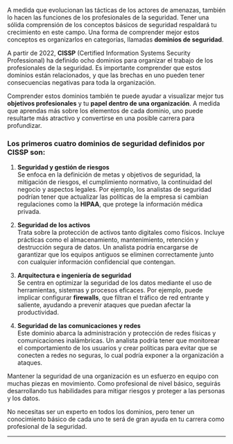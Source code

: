 
A medida que evolucionan las tácticas de los actores de amenazas, también lo hacen las funciones de los profesionales de la seguridad. Tener una sólida comprensión de los conceptos básicos de seguridad respaldará tu crecimiento en este campo. Una forma de comprender mejor estos conceptos es organizarlos en categorías, llamadas **dominios de seguridad**.

A partir de 2022, **CISSP** (Certified Information Systems Security Professional) ha definido ocho dominios para organizar el trabajo de los profesionales de la seguridad. Es importante comprender que estos dominios están relacionados, y que las brechas en uno pueden tener consecuencias negativas para toda la organización.

Comprender estos dominios también te puede ayudar a visualizar mejor tus **objetivos profesionales** y tu **papel dentro de una organización**. A medida que aprendas más sobre los elementos de cada dominio, uno puede resultarte más atractivo y convertirse en una posible carrera para profundizar.

### Los primeros cuatro dominios de seguridad definidos por CISSP son:

1. **Seguridad y gestión de riesgos**  
    Se enfoca en la definición de metas y objetivos de seguridad, la mitigación de riesgos, el cumplimiento normativo, la continuidad del negocio y aspectos legales. Por ejemplo, los analistas de seguridad podrían tener que actualizar las políticas de la empresa si cambian regulaciones como la **HIPAA**, que protege la información médica privada.
    
2. **Seguridad de los activos**  
    Trata sobre la protección de activos tanto digitales como físicos. Incluye prácticas como el almacenamiento, mantenimiento, retención y destrucción segura de datos. Un analista podría encargarse de garantizar que los equipos antiguos se eliminen correctamente junto con cualquier información confidencial que contengan.
    
3. **Arquitectura e ingeniería de seguridad**  
    Se centra en optimizar la seguridad de los datos mediante el uso de herramientas, sistemas y procesos eficaces. Por ejemplo, puede implicar configurar **firewalls**, que filtran el tráfico de red entrante y saliente, ayudando a prevenir ataques que puedan afectar la productividad.
    
4. **Seguridad de las comunicaciones y redes**  
    Este dominio abarca la administración y protección de redes físicas y comunicaciones inalámbricas. Un analista podría tener que monitorear el comportamiento de los usuarios y crear políticas para evitar que se conecten a redes no seguras, lo cual podría exponer a la organización a ataques.
    

Mantener la seguridad de una organización es un esfuerzo en equipo con muchas piezas en movimiento. Como profesional de nivel básico, seguirás desarrollando tus habilidades para mitigar riesgos y proteger a las personas y los datos.

No necesitas ser un experto en todos los dominios, pero tener un conocimiento básico de cada uno te será de gran ayuda en tu carrera como profesional de la seguridad.

---


